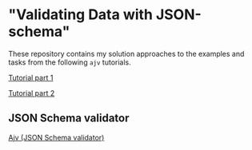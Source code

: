 # "Validating Data with JSON-schema"

These repository contains my solution approaches to the examples and tasks from the following `ajv` tutorials.

[Tutorial part 1](http://code.tutsplus.com/tutorials/validating-data-with-json-schema-part-1--cms-25343)

[Tutorial part 2](http://code.tutsplus.com/tutorials/validating-data-with-json-schema-part-2--cms-25640)

## JSON Schema validator

[Ajv (JSON Schema validator)](https://github.com/epoberezkin/ajv)
